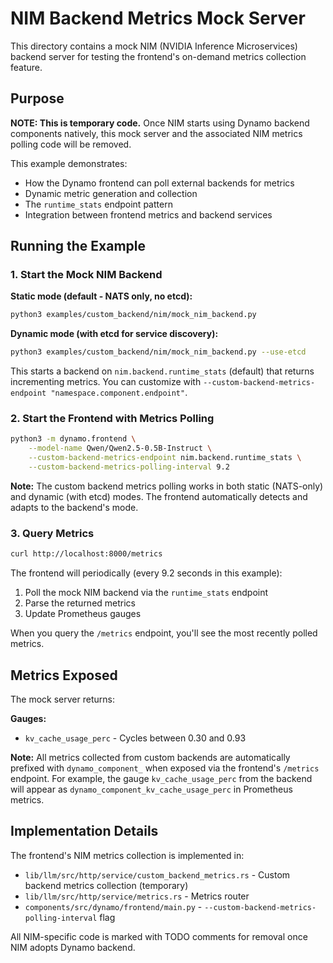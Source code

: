 # NIM Backend Metrics Mock Server

This directory contains a mock NIM (NVIDIA Inference Microservices) backend server for testing the frontend's on-demand metrics collection feature.

## Purpose

**NOTE: This is temporary code.** Once NIM starts using Dynamo backend components natively, this mock server and the associated NIM metrics polling code will be removed.

This example demonstrates:
- How the Dynamo frontend can poll external backends for metrics
- Dynamic metric generation and collection
- The `runtime_stats` endpoint pattern
- Integration between frontend metrics and backend services

## Running the Example

### 1. Start the Mock NIM Backend

**Static mode (default - NATS only, no etcd):**
```bash
python3 examples/custom_backend/nim/mock_nim_backend.py
```

**Dynamic mode (with etcd for service discovery):**
```bash
python3 examples/custom_backend/nim/mock_nim_backend.py --use-etcd
```

This starts a backend on `nim.backend.runtime_stats` (default) that returns incrementing metrics. You can customize with `--custom-backend-metrics-endpoint "namespace.component.endpoint"`.

### 2. Start the Frontend with Metrics Polling

```bash
python3 -m dynamo.frontend \
    --model-name Qwen/Qwen2.5-0.5B-Instruct \
    --custom-backend-metrics-endpoint nim.backend.runtime_stats \
    --custom-backend-metrics-polling-interval 9.2
```

**Note:** The custom backend metrics polling works in both static (NATS-only) and dynamic (with etcd) modes. The frontend automatically detects and adapts to the backend's mode.

### 3. Query Metrics

```bash
curl http://localhost:8000/metrics
```

The frontend will periodically (every 9.2 seconds in this example):
1. Poll the mock NIM backend via the `runtime_stats` endpoint
2. Parse the returned metrics
3. Update Prometheus gauges

When you query the `/metrics` endpoint, you'll see the most recently polled metrics.

## Metrics Exposed

The mock server returns:

**Gauges:**
- `kv_cache_usage_perc` - Cycles between 0.30 and 0.93

**Note:** All metrics collected from custom backends are automatically prefixed with `dynamo_component_` when exposed via the frontend's `/metrics` endpoint. For example, the gauge `kv_cache_usage_perc` from the backend will appear as `dynamo_component_kv_cache_usage_perc` in Prometheus metrics.

## Implementation Details

The frontend's NIM metrics collection is implemented in:
- `lib/llm/src/http/service/custom_backend_metrics.rs` - Custom backend metrics collection (temporary)
- `lib/llm/src/http/service/metrics.rs` - Metrics router
- `components/src/dynamo/frontend/main.py` - `--custom-backend-metrics-polling-interval` flag

All NIM-specific code is marked with TODO comments for removal once NIM adopts Dynamo backend.




